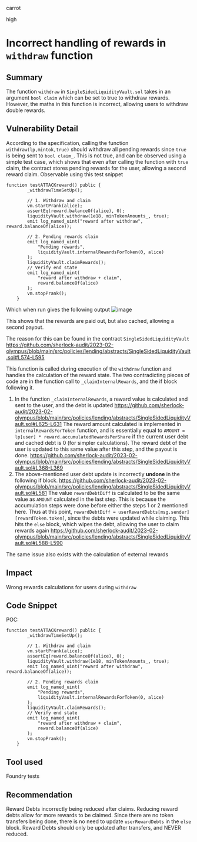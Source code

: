 carrot

high

# Incorrect handling of rewards in `withdraw` function

## Summary
The function `withdraw` in `SingleSidedLiquidityVault.sol` takes in an argument `bool claim` which can be set to true to withdraw rewards. However, the maths in this function is incorrect, allowing users to withdraw double rewards.
## Vulnerability Detail
According to the specification, calling the function `withdraw(lp,mintok,true)` should withdraw all pending rewards since `true` is being sent to `bool claim_`. This is not true, and can be observed using a simple test case, which shows that even after calling the function with `true` claim, the contract stores pending rewards for the user, allowing a second reward claim. Observable using this test snippet
```solidity
function testATTACKreward() public {
        _withdrawTimeSetUp();

        // 1. Withdraw and claim
        vm.startPrank(alice);
        assertEq(reward.balanceOf(alice), 0);
        liquidityVault.withdraw(1e18, minTokenAmounts_, true);
        emit log_named_uint("reward after withdraw", reward.balanceOf(alice));

        // 2. Pending rewards claim
        emit log_named_uint(
            "Pending rewards",
            liquidityVault.internalRewardsForToken(0, alice)
        );
        liquidityVault.claimRewards();
        // Verify end state
        emit log_named_uint(
            "reward after withdraw + claim",
            reward.balanceOf(alice)
        );
        vm.stopPrank();
    }
```
Which when run gives the following output
![image](https://user-images.githubusercontent.com/108595272/220715028-869d949a-adaa-4767-b3d8-384ee0c07d19.png)

This shows that the rewards are paid out, but also cached, allowing a second payout.

The reason for this can be found in the contract `SingleSidedLiquidityVault`
https://github.com/sherlock-audit/2023-02-olympus/blob/main/src/policies/lending/abstracts/SingleSidedLiquidityVault.sol#L574-L595

This function is called during execution of the `withdraw` function and handles the calculation of the reward state. The two contradicting pieces of code are in the function call to `_claimInternalRewards`, and the if block following it.
1. In the function `_claimInternalRewards`, a reward value is calculated and sent to the user, and the debt is updated
https://github.com/sherlock-audit/2023-02-olympus/blob/main/src/policies/lending/abstracts/SingleSidedLiquidityVault.sol#L625-L631
The reward amount calculated is implemented in `internalRewardsForToken` function, and is essentially equal to `AMOUNT = lp[user] * reward.accumulatedRewardsPerShare` if the current user debt and cached debt is 0 (for simpler calculations). The reward debt of the user is updated to this same value after this step, and the payout is done.
https://github.com/sherlock-audit/2023-02-olympus/blob/main/src/policies/lending/abstracts/SingleSidedLiquidityVault.sol#L368-L369
2. The above-mentioned user debt update is incorrectly **undone** in the following if block. 
https://github.com/sherlock-audit/2023-02-olympus/blob/main/src/policies/lending/abstracts/SingleSidedLiquidityVault.sol#L581
The value `rewardDebtDiff` is calculated to be the same value as `AMOUNT` calculated in the last step. This is because the accumulation steps were done before either the steps 1 or 2 mentioned here. Thus at this point, `rewardDebtDiff = userRewardDebts[msg.sender][rewardToken.token]`, since the debts were updated while claiming. This hits the `else` block, which wipes the debt, allowing the user to claim rewards again
https://github.com/sherlock-audit/2023-02-olympus/blob/main/src/policies/lending/abstracts/SingleSidedLiquidityVault.sol#L588-L590 

The same issue also exists with the calculation of external rewards

## Impact
Wrong rewards calculations for users during `withdraw`
## Code Snippet
POC:
```solidity
function testATTACKreward() public {
        _withdrawTimeSetUp();

        // 1. Withdraw and claim
        vm.startPrank(alice);
        assertEq(reward.balanceOf(alice), 0);
        liquidityVault.withdraw(1e18, minTokenAmounts_, true);
        emit log_named_uint("reward after withdraw", reward.balanceOf(alice));

        // 2. Pending rewards claim
        emit log_named_uint(
            "Pending rewards",
            liquidityVault.internalRewardsForToken(0, alice)
        );
        liquidityVault.claimRewards();
        // Verify end state
        emit log_named_uint(
            "reward after withdraw + claim",
            reward.balanceOf(alice)
        );
        vm.stopPrank();
    }
```
## Tool used

Foundry tests
## Recommendation
Reward Debts incorrectly being reduced after claims. Reducing reward debts allow for more rewards to be claimed. Since there are no token transfers being done, there is no need to update `userRewardDebts` in the `else` block. Reward Debts should only be updated after transfers, and NEVER reduced. 